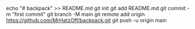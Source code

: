 echo "# backpack" >> README.md
git init
git add README.md
git commit -m "first commit"
git branch -M main
git remote add origin https://github.com/MrHatzOff/backpack.git
git push -u origin main